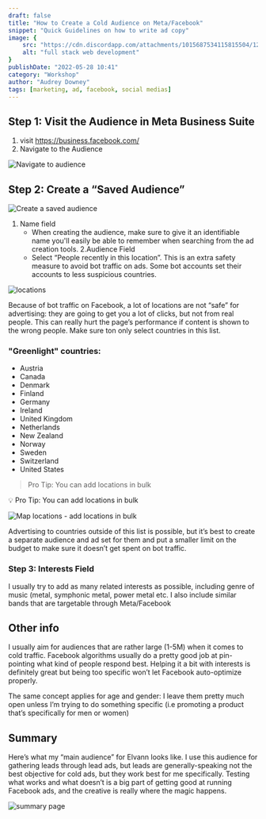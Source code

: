```yaml
---
draft: false
title: "How to Create a Cold Audience on Meta/Facebook"
snippet: "Quick Guidelines on how to write ad copy"
image: {
    src: "https://cdn.discordapp.com/attachments/1015687534115815504/1212687436463865897/elvann_abstract_illustration_of_social_media_feed_abstract_post_18e088fd-38ad-45f7-b484-88290378139e.png?ex=65f2be2f&is=65e0492f&hm=f4be6dcde64268ac507e2d7816bf623228151e4aafc1a15b819d4e624ec41c3f&",
    alt: "full stack web development"
}
publishDate: "2022-05-28 10:41"
category: "Workshop"
author: "Audrey Downey"
tags: [marketing, ad, facebook, social medias]
---
```



## Step 1: Visit the Audience in Meta Business Suite

1. visit  https://business.facebook.com/
2. Navigate to the Audience

![Navigate to audience](https://cdn.discordapp.com/attachments/1007918780594257953/1212683986888032316/cold-facebook-audience-01.png?ex=65f2baf9&is=65e045f9&hm=73243ae9e18c6cea2b9fedcd8d79155070320b125a7519891006758cd715a872&)

## Step 2: Create a “Saved Audience”

![Create a saved audience](https://cdn.discordapp.com/attachments/1007918780594257953/1212683986447372288/cold-facebook-audience-02.png?ex=65f2baf8&is=65e045f8&hm=a81c69a06a9a2c6d7236678383d4dc1c8e62233550ba2df8897295467d8ac426&)

1. Name field
    - When creating the audience, make sure to give it an identifiable name you'll easily be able to remember when searching from the ad creation tools.
2.Audience Field
    - Select “People recently in this location”.  This is an extra safety measure to avoid bot traffic on ads.  Some bot accounts set their accounts to less suspicious countries.

![locations](https://cdn.discordapp.com/attachments/1007918780594257953/1212683986065694760/cold-facebook-audience-03.png?ex=65f2baf8&is=65e045f8&hm=21c2f2db4ad1ba7534924fcd7586b41959e33312274fa08856e3c186db906a9f&)

Because of bot traffic on Facebook, a lot of locations are not “safe” for advertising: they are going to get you a lot of clicks, but not from real people.  This can really hurt the page’s performance if content is shown to the wrong people.  Make sure ton only select countries in this list.

### **"Greenlight" countries:**
- Austria
- Canada
- Denmark
- Finland
- Germany
- Ireland
- United Kingdom
- Netherlands
- New Zealand
- Norway
- Sweden
- Switzerland
- United States

> Pro Tip: You can add locations in bulk

<aside>
💡 Pro Tip: You can add locations in bulk
</aside>

![Map locations - add locations in bulk](https://cdn.discordapp.com/attachments/1007918780594257953/1212683985679945821/cold-facebook-audience-04.png?ex=65f2baf8&is=65e045f8&hm=7744b246d3f529cf2406cd58f73eadba80ef39836545ef3785384198fbcd859e&)

Advertising to countries outside of this list is possible, but it’s best to create a separate audience and ad set for them and put a smaller limit on the budget to make sure it doesn’t get spent on bot traffic.

### Step 3: Interests Field

I usually try to add as many related interests as possible, including genre of music (metal, symphonic metal, power metal etc.  I also include similar bands that are targetable through Meta/Facebook

## Other info

I usually aim for audiences that are rather large (1-5M) when it comes to cold traffic.  Facebook algorithms usually do a pretty good job at pin-pointing what kind of people respond best.  Helping it a bit with interests is definitely great but being too specific won’t let Facebook auto-optimize properly.

The same concept applies for age and gender: I leave them pretty much open unless I’m trying to do something specific (i.e promoting a product that’s specifically for men or women)

## Summary

Here’s what my “main audience” for Elvann looks like.  I use this audience for gathering leads through lead ads, but leads are generally-speaking not the best objective for cold ads, but they work best for me specifically.  Testing what works and what doesn’t is a big part of getting good at running Facebook ads, and the creative is really where the magic happens.

![summary page](https://cdn.discordapp.com/attachments/1007918780594257953/1212683985252130877/cold-facebook-audience-05.png?ex=65f2baf8&is=65e045f8&hm=c0a2ccd0233b5bfd615de4ae5e8e9c69b7dbe61db0fda88341ecdd6d01ae7195&)